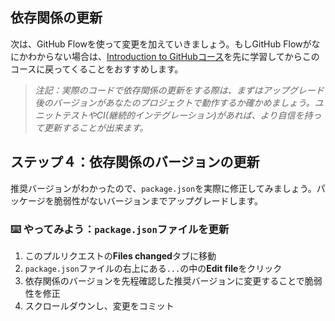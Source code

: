 ## 依存関係の更新

次は、GitHub Flowを使って変更を加えていきましょう。もしGitHub Flowがなにかわからない場合は、[Introduction to GitHubコース](https://lab.github.com/githubtraining/introduction-to-github)を先に学習してからこのコースに戻ってくることをおすすめします。

> _注記：実際のコードで依存関係の更新をする際は、まずはアップグレード後のバージョンがあなたのプロジェクトで動作するか確かめましょう。ユニットテストやCI(継続的インテグレーション)があれば、より自信を持って更新することが出来ます。_

## ステップ４：依存関係のバージョンの更新

推奨バージョンがわかったので、`package.json`を実際に修正してみましょう。パッケージを脆弱性がないバージョンまでアップグレードします。

### :keyboard: やってみよう：`package.json`ファイルを更新

1. このプルリクエストの**Files changed**タブに移動
1. `package.json`ファイルの右上にある`...`の中の**Edit file**をクリック
1. 依存関係のバージョンを先程確認した推奨バージョンに変更することで脆弱性を修正
1. スクロールダウンし、変更をコミット
